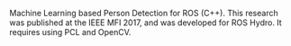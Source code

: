 Machine Learning based Person Detection for ROS (C++). This research was published at the IEEE MFI 2017, and was developed for ROS Hydro. It requires using PCL and OpenCV.
